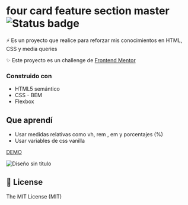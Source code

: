 

# four card feature section master   ![Status badge](https://img.shields.io/badge/status-Finished-green)

⚡️  Es un proyecto que realice para reforzar mis conocimientos en  HTML, CSS y media queries

✨ Este proyecto es un challenge  de [Frontend Mentor](https://www.frontendmentor.io/challenges/four-card-feature-section-weK1eFYK)

### Construido con 

- HTML5 semántico
- CSS - BEM
- Flexbox


## Que aprendí
- Usar medidas relativas como   vh, rem , em y porcentajes (%)
- Usar variables de css vanilla 

[DEMO](https://four-card-feature-section-master-sigma-six.vercel.app/) 

![Diseño sin título](https://user-images.githubusercontent.com/58489695/124516701-e2d7c300-dda7-11eb-9faa-f88bd4ca231f.png)

## 🧾 License
The MIT License (MIT)



